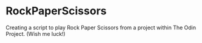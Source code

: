 # RockPaperScissors
Creating a script to play Rock Paper Scissors
from a project within The Odin Project.
(Wish me luck!)